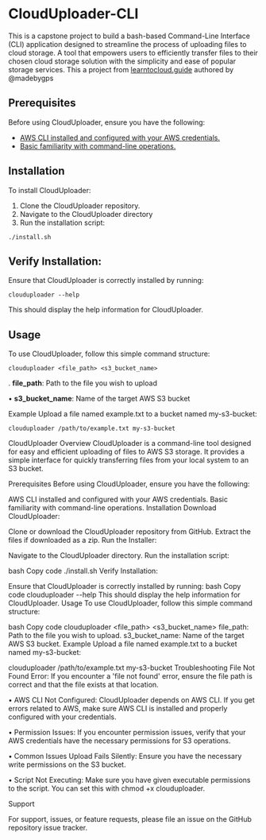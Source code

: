 # CloudUploader-CLI

This is a capstone project to build a bash-based Command-Line Interface (CLI) application designed to streamline the process of uploading files to cloud storage. A tool that empowers users to efficiently transfer files to their chosen cloud storage solution with the simplicity and ease of popular storage services.
This a project from [learntocloud.guide](https://learntocloud.guide/) authored by @madebygps


## Prerequisites
Before using CloudUploader, ensure you have the following:


+ [AWS CLI installed and configured with your AWS credentials.](https://docs.aws.amazon.com/cli/latest/userguide/cli-chap-configure.html)
+ [Basic familiarity with command-line operations.](https://www.codecademy.com/article/command-line-commands)

  
## Installation

To install CloudUploader:

1. Clone the CloudUploader repository.
2. Navigate to the CloudUploader directory
3. Run the installation script:


```./install.sh ```


## Verify Installation:

Ensure that CloudUploader is correctly installed by running:


``` clouduploader --help ```


This should display the help information for CloudUploader.

## Usage
To use CloudUploader, follow this simple command structure:


```clouduploader <file_path> <s3_bucket_name>```


. __file_path__: Path to the file you wish to upload

• __s3_bucket_name__: Name of the target AWS S3 bucket

Example
Upload a file named example.txt to a bucket named my-s3-bucket:



``` clouduploader /path/to/example.txt my-s3-bucket ```




CloudUploader
Overview
CloudUploader is a command-line tool designed for easy and efficient uploading of files to AWS S3 storage. It provides a simple interface for quickly transferring files from your local system to an S3 bucket.

Prerequisites
Before using CloudUploader, ensure you have the following:

AWS CLI installed and configured with your AWS credentials.
Basic familiarity with command-line operations.
Installation
Download CloudUploader:

Clone or download the CloudUploader repository from GitHub.
Extract the files if downloaded as a zip.
Run the Installer:

Navigate to the CloudUploader directory.
Run the installation script:

bash
Copy code
./install.sh
Verify Installation:

Ensure that CloudUploader is correctly installed by running:
bash
Copy code
clouduploader --help
This should display the help information for CloudUploader.
Usage
To use CloudUploader, follow this simple command structure:

bash
Copy code
clouduploader <file_path> <s3_bucket_name>
file_path: Path to the file you wish to upload.
s3_bucket_name: Name of the target AWS S3 bucket.
Example
Upload a file named example.txt to a bucket named my-s3-bucket:


clouduploader /path/to/example.txt my-s3-bucket
Troubleshooting
File Not Found Error:
If you encounter a 'file not found' error, ensure the file path is correct and that the file exists at that location.

• AWS CLI Not Configured:
CloudUploader depends on AWS CLI. If you get errors related to AWS, make sure AWS CLI is installed and properly configured with your credentials.

• Permission Issues:
If you encounter permission issues, verify that your AWS credentials have the necessary permissions for S3 operations.

• Common Issues
Upload Fails Silently:
Ensure you have the necessary write permissions on the S3 bucket.

• Script Not Executing:
Make sure you have given executable permissions to the script. You can set this with chmod +x clouduploader.

Support

For support, issues, or feature requests, please file an issue on the GitHub repository issue tracker.
